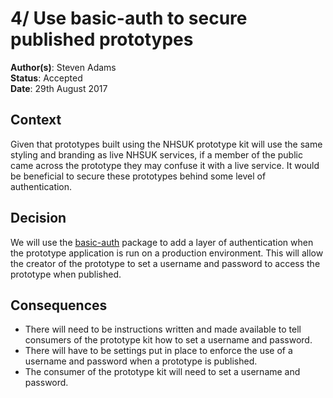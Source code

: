 # 4/ Use basic-auth to secure published prototypes
**Author(s)**: Steven Adams   
**Status**: Accepted   
**Date**: 29th August 2017

## Context
Given that prototypes built using the NHSUK prototype kit will use the same styling and branding as live NHSUK services, if a member of the public came across the prototype they may confuse it with a live service. It would be beneficial to secure these prototypes behind some level of authentication.

## Decision
We will use the [basic-auth](https://www.npmjs.com/package/basic-auth) package to add a layer of authentication when the prototype application is run on a production environment. This will allow the creator of the prototype to set a username and password to access the prototype when published.

## Consequences
  * There will need to be instructions written and made available to tell consumers of the prototype kit how to set a username and password.
  * There will have to be settings put in place to enforce the use of a username and password when a prototype is published.
  * The consumer of the prototype kit will need to set a username and password.
